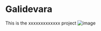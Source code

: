 # Galidevara
This is the xxxxxxxxxxxxx project
![image](https://user-images.githubusercontent.com/66250226/85296536-2de5a780-b4bf-11ea-82ab-b82a4ba84281.png)
